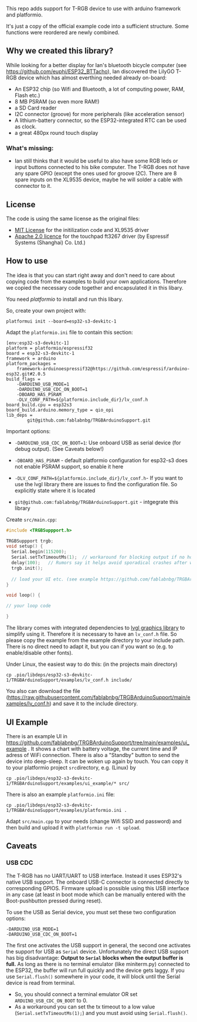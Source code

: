 This repo adds support for T-RGB device to use with arduino framework and platformio.

It's just a copy of the official example code into a sufficient structure. Some functions were reordered are newly combined. 

## Why we created this library?

While looking for a better display for Ian's bluetooth bicycle computer (see https://github.com/euphi/ESP32_BTTacho), Ian discovered the
LilyGO T-RGB device which has almost everthing needed already on-board:

* An ESP32 chip (so Wifi and Bluetooth, a lot of computing power, RAM, Flash etc.)
* 8 MB PSRAM (so even more RAM!)
* a SD Card reader
* I2C connector (groove) for more peripherals (like acceleration sensor)
* A lithium-battery connector, so the ESP32-integrated RTC can be used as clock.
* a great 480px round touch display

### What's missing:

* Ian still thinks that it would be useful to also have some RGB leds or input buttons connected to his bike computer.
The T-RGB does not have any spare GPIO (except the ones used for groove I2C).
There are 8 spare inputs on the XL9535 device, maybe he will solder a cable with connector to it.

## License

The code is using the same license as the original files:
* [MIT License](https://choosealicense.com/licenses/mit/) for the initilization code and XL9535 driver
* [Apache 2.0 licence](https://www.apache.org/licenses/LICENSE-2.0) for the touchpad ft3267 driver (by Espressif Systems (Shanghai) Co. Ltd.)

## How to use

The idea is that you can start right away and don't need to care about copying code from the examples
to build your own applications. Therefore we copied the necessary code together and encapsulated it in
this libary.

You need _platformio_ to install and run this libary.

So, create your own project with:

`platformui init --board=esp32-s3-devkitc-1`

Adapt the `platformio.ini` file to contain this section:

```
[env:esp32-s3-devkitc-1]
platform = platformio/espressif32
board = esp32-s3-devkitc-1
framework = arduino
platform_packages = 
	framework-arduinoespressif32@https://github.com/espressif/arduino-esp32.git#2.0.5
build_flags = 
	-DARDUINO_USB_MODE=1
	-DARDUINO_USB_CDC_ON_BOOT=1
	-DBOARD_HAS_PSRAM
	-DLV_CONF_PATH=${platformio.include_dir}/lv_conf.h
board_build.cpu = esp32s3
board_build.arduino.memory_type = qio_opi
lib_deps = 
        git@github.com:fablabnbg/TRGBArduinoSupport.git
``` 

Important options:

* `-DARDUINO_USB_CDC_ON_BOOT=1`: Use onboard USB as serial device (for debug output). (See Caveats below!)
* `-DBOARD_HAS_PSRAM` - default platformio configuration for esp32-s3 does not enable PSRAM support, so enable it here
* `-DLV_CONF_PATH=${platformio.include_dir}/lv_conf.h`- If you want to use the lvgl library there are issues to find the configuration file. So explicitly state where it is located

* `git@github.com:fablabnbg/TRGBArduinoSupport.git` - intgegrate this library

Create `src/main.cpp`:

```C++
#include <TRGBSuppport.h>

TRGBSuppport trgb;
void setup() {
  Serial.begin(115200);
  Serial.setTxTimeoutMs(1);  // workaround for blocking output if no host is connected to native USB CDC
  delay(100);   // Rumors say it helps avoid sporadical crashes after wakeup from deep-sleep
  trgb.init();
  
  // load your UI etc. (see example https://github.com/fablabnbg/TRGBArduinoSupport/tree/main/examples/ui_example)
}

void loop() {

// your loop code

}

```

The library comes with integrated dependencies to [lvgl graphics library](https://lvgl.io) to simplify using it.
Therefore it is necessary to have an `lv_conf.h` file. So please copy the example from the example directory to your include path. There is no direct need to adapt it, but you can if you want so (e.g. to enable/disable other fonts).

Under Linux, the easiest way to do this: (in the projects main directory)

```
cp .pio/libdeps/esp32-s3-devkitc-1/TRGBArduinoSupport/examples/lv_conf.h include/
```

You also can download the file (https://raw.githubusercontent.com/fablabnbg/TRGBArduinoSupport/main/examples/lv_conf.h) and save it to the include directory. 

## UI Example

There is an example UI in https://github.com/fablabnbg/TRGBArduinoSupport/tree/main/examples/ui_example .
It shows a chart with battery voltage, the current time and IP adress of WiFi connection. There is also a "Standby" button to send the device into deep-sleep. It can be woken up again by touch.
You can copy it to your platformio project `src`directory, e.g. (Linux) by
```
cp .pio/libdeps/esp32-s3-devkitc-1/TRGBArduinoSupport/examples/ui_example/* src/
```
There is also an example `platformio.ini` file:
```
cp .pio/libdeps/esp32-s3-devkitc-1/TRGBArduinoSupport/examples/platformio.ini .
```

Adapt `src/main.cpp` to your needs (change Wifi SSID and password) and then build and upload it with `platformio run -t upload`.

## Caveats

### USB CDC

The T-RGB has no UART/UART to USB interface. Instead it uses ESP32's native USB support. The onboard USB-C connector is connected directly to corresponding GPIOS. Firmware upload is possible using this USB interface in any case (at least in boot mode which can be manually entered with the Boot-pushbutton pressed during reset).

To use the USB as Serial device, you must set these two configuration options:

	-DARDUINO_USB_MODE=1
	-DARDUINO_USB_CDC_ON_BOOT=1

The first one activates the USB support in general, the second one activates the support for USB as `Serial` device.
Unfortunately the direct USB support has  big disadvantage: 
  **Output to `Serial` blocks when the output buffer is full.** As long as there is no terminal emulator (like miniterm.py) connected to the ESP32, the buffer will run full quickly and the device gets laggy. If you use `Serial.flush()` somewhere in your code, it will block until the Serial device is read from terminal.
  
  * So, you should connect a terminal emulator OR set `ARDUINO_USB_CDC_ON_BOOT` to 0. 
  * As a workaround you can set the tx timeout to a low value (`Serial.setTxTimeoutMs(1);`) and you must avoid using `Serial.flush()`.

